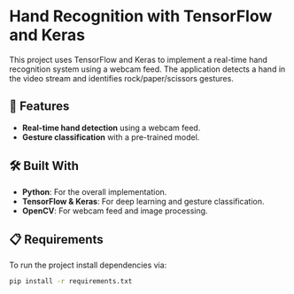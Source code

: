 # Hand Recognition with TensorFlow and Keras

This project uses TensorFlow and Keras to implement a real-time hand recognition system using a webcam feed. The application detects a hand in the video stream and identifies rock/paper/scissors gestures.


## 🚀 Features
- **Real-time hand detection** using a webcam feed.
- **Gesture classification** with a pre-trained model.


## 🛠️ Built With
- **Python**: For the overall implementation.
- **TensorFlow & Keras**: For deep learning and gesture classification.
- **OpenCV**: For webcam feed and image processing.


## 📋 Requirements
To run the project install dependencies via:
```bash
pip install -r requirements.txt
